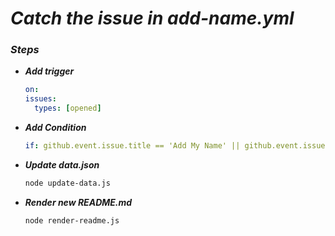 # _**Catch the issue in add-name.yml**_

### _**Steps**_

- _**Add trigger**_

  ```yml
  on:
  issues:
    types: [opened]
  ```

- _**Add Condition**_

  ```yml
  if: github.event.issue.title == 'Add My Name' || github.event.issue.title == 'add my name'
  ```

- _**Update data.json**_

  ```bash
  node update-data.js
  ```

- _**Render new README.md**_

  ```bash
  node render-readme.js
  ```
